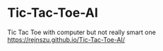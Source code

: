 # Tic-Tac-Toe-AI
Tic Tac Toe with computer but not really smart one
https://rejnszu.github.io/Tic-Tac-Toe-AI/
